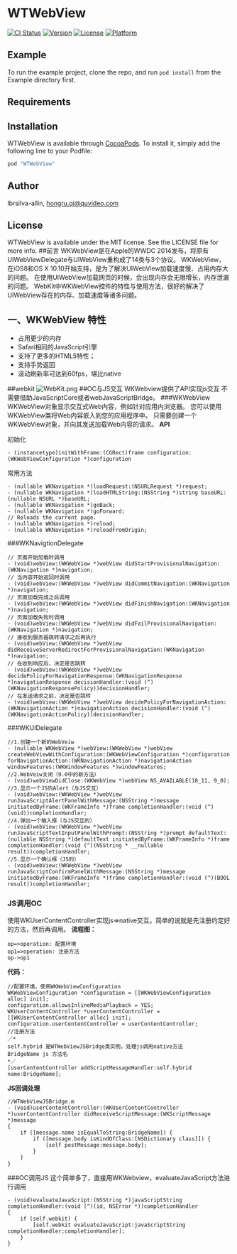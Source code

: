 # WTWebView

[![CI Status](http://img.shields.io/travis/lbrsilva-allin/WTWebView.svg?style=flat)](https://travis-ci.org/lbrsilva-allin/WTWebView)
[![Version](https://img.shields.io/cocoapods/v/WTWebView.svg?style=flat)](http://cocoapods.org/pods/WTWebView)
[![License](https://img.shields.io/cocoapods/l/WTWebView.svg?style=flat)](http://cocoapods.org/pods/WTWebView)
[![Platform](https://img.shields.io/cocoapods/p/WTWebView.svg?style=flat)](http://cocoapods.org/pods/WTWebView)

## Example

To run the example project, clone the repo, and run `pod install` from the Example directory first.

## Requirements

## Installation

WTWebView is available through [CocoaPods](http://cocoapods.org). To install
it, simply add the following line to your Podfile:

```ruby
pod "WTWebView"
```

## Author

lbrsilva-allin, hongru.qi@quvideo.com

## License

WTWebView is available under the MIT license. See the LICENSE file for more info.
##前言
WKWebView是在Apple的WWDC 2014发布，将原有UIWebViewDelegate与UIWebView重构成了14类与3个协议。
WKWebView，在iOS8和OS X 10.10开始支持，是为了解决UIWebView加载速度慢、占用内存大的问题。
在使用UIWebView加载网页的时候，会出现内存会无限增长，内存泄漏的问题。
WebKit中WKWebView控件的特性与使用方法，很好的解决了UIWebView存在的内存、加载速度等诸多问题。

## 一、WKWebView 特性

- 占用更少的内存
- Safari相同的JavaScript引擎
- 支持了更多的HTML5特性；
- 支持手势返回
- 滚动刷新率可达到60fps，堪比native

##webkit
![WebKit.png](http://upload-images.jianshu.io/upload_images/901318-ed61ead50e44c08d.png?imageMogr2/auto-orient/strip%7CimageView2/2/w/1240)
##OC与JS交互
WKWebview提供了API实现js交互 不需要借助JavaScriptCore或者webJavaScriptBridge。
###WKWebView
WKWebView对象显示交互式Web内容，例如针对应用内浏览器。 您可以使用WKWebView类将Web内容嵌入到您的应用程序中。 只需要创建一个WKWebView对象，并向其发送加载Web内容的请求。
**API**

初始化

```ObjC
- (instancetype)initWithFrame:(CGRect)frame configuration:(WKWebViewConfiguration *)configuration
```
常用方法

```ObjC
- (nullable WKNavigation *)loadRequest:(NSURLRequest *)request;
- (nullable WKNavigation *)loadHTMLString:(NSString *)string baseURL:(nullable NSURL *)baseURL;
- (nullable WKNavigation *)goBack;
- (nullable WKNavigation *)goForward;
// Reloads the current page.
- (nullable WKNavigation *)reload;
- (nullable WKNavigation *)reloadFromOrigin;
```

###WKNavigtionDelegate

```ObjC
// 页面开始加载时调用
- (void)webView:(WKWebView *)webView didStartProvisionalNavigation:(WKNavigation *)navigation;
// 当内容开始返回时调用
- (void)webView:(WKWebView *)webView didCommitNavigation:(WKNavigation *)navigation;
// 页面加载完成之后调用
- (void)webView:(WKWebView *)webView didFinishNavigation:(WKNavigation *)navigation;
// 页面加载失败时调用
- (void)webView:(WKWebView *)webView didFailProvisionalNavigation:(WKNavigation *)navigation;
// 接收到服务器跳转请求之后再执行
- (void)webView:(WKWebView *)webView didReceiveServerRedirectForProvisionalNavigation:(WKNavigation *)navigation;
// 在收到响应后，决定是否跳转
- (void)webView:(WKWebView *)webView decidePolicyForNavigationResponse:(WKNavigationResponse *)navigationResponse decisionHandler:(void (^)(WKNavigationResponsePolicy))decisionHandler;
// 在发送请求之前，决定是否跳转
- (void)webView:(WKWebView *)webView decidePolicyForNavigationAction:(WKNavigationAction *)navigationAction decisionHandler:(void (^)(WKNavigationActionPolicy))decisionHandler;

```

###WKUIDelegate

```ObjC
//1.创建一个新的WebVeiw
- (nullable WKWebView *)webView:(WKWebView *)webView createWebViewWithConfiguration:(WKWebViewConfiguration *)configuration forNavigationAction:(WKNavigationAction *)navigationAction windowFeatures:(WKWindowFeatures *)windowFeatures;
//2.WebVeiw关闭（9.0中的新方法）
- (void)webViewDidClose:(WKWebView *)webView NS_AVAILABLE(10_11, 9_0);
//3.显示一个JS的Alert（与JS交互）
- (void)webView:(WKWebView *)webView runJavaScriptAlertPanelWithMessage:(NSString *)message initiatedByFrame:(WKFrameInfo *)frame completionHandler:(void (^)(void))completionHandler;
//4.弹出一个输入框（与JS交互的）
- (void)webView:(WKWebView *)webView runJavaScriptTextInputPanelWithPrompt:(NSString *)prompt defaultText:(nullable NSString *)defaultText initiatedByFrame:(WKFrameInfo *)frame completionHandler:(void (^)(NSString * __nullable result))completionHandler;
//5.显示一个确认框（JS的）
- (void)webView:(WKWebView *)webView runJavaScriptConfirmPanelWithMessage:(NSString *)message initiatedByFrame:(WKFrameInfo *)frame completionHandler:(void (^)(BOOL result))completionHandler;
```

### JS调用OC
使用WKUserContentController实现js=>native交互。简单的说就是先注册约定好的方法，然后再调用。
**流程图：**

```flow
op=>operation: 配置环境
op1=>operation: 注册方法
op->op1
```

**代码：**

```ObjC
//配置环境，使用WKWebViewConfiguration
WKWebViewConfiguration *configuration = [[WKWebViewConfiguration alloc] init];
configuration.allowsInlineMediaPlayback = YES;
WKUserContentController *userContentController = [[WKUserContentController alloc] init];
configuration.userContentController = userContentController;
//注册方法
／*
self.hybrid 是WTWebViewJSBridge类实例，处理js调用native方法
BridgeName js 方法名
*／
[userContentController addScriptMessageHandler:self.hybrid name:BridgeName];

```
**JS回调处理**

```ObjC
//WTWebViewJSBridge.m
- (void)userContentController:(WKUserContentController *)userContentController didReceiveScriptMessage:(WKScriptMessage *)message
{
    if ([message.name isEqualToString:BridgeName]) {
        if ([message.body isKindOfClass:[NSDictionary class]]) {
            [self postMessage:message.body];
        }
    }
}
```  

###OC调用JS
这个简单多了，直接用WKWebview，evaluateJavaScript方法进行调用
```ObjC
- (void)evaluateJavaScript:(NSString *)javaScriptString completionHandler:(void (^)(id, NSError *))completionHandler
{
    if (self.webkit) {
        [self.webkit evaluateJavaScript:javaScriptString completionHandler:completionHandler];
    }
}
```



